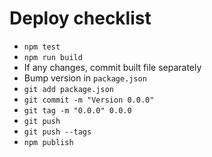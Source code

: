 # Deploy checklist

- `npm test`
- `npm run build`
- If any changes, commit built file separately
- Bump version in `package.json`
- `git add package.json`
- `git commit -m "Version 0.0.0"`
- `git tag -m "0.0.0" 0.0.0`
- `git push`
- `git push --tags`
- `npm publish`
